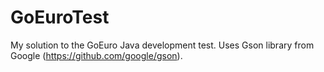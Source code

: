 # GoEuroTest

My solution to the GoEuro Java development test.
Uses Gson library from Google (https://github.com/google/gson).
